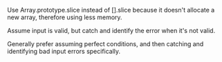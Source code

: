 

Use Array.prototype.slice instead of [].slice because it doesn't allocate a new array, therefore using less memory.

Assume input is valid, but catch and identify the error when it's not valid.

Generally prefer assuming perfect conditions, and then catching and identifying bad input errors specifically.
